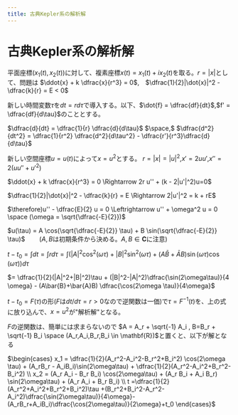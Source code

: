 ```yaml
---
title: 古典Kepler系の解析解
---
```

# 古典Kepler系の解析解

平面座標$(x_1(t),x_2(t))$に対して、複素座標$x(t) = x_1(t) + i x_2(t)$を取る。$r=|x|$として、問題は
$\ddot{x} + k \dfrac{x}{r^3} = 0$,　$\dfrac{1}{2}|\dot{x}|^2 - \dfrac{k}{r} = E < 0$

新しい時間変数$\tau$を$dt = r d\tau$で導入する。以下、$\dot{f} = \dfrac{df}{dt}$,$f' = \dfrac{df}{d\tau}$のこととする。

$\dfrac{d}{dt} = \dfrac{1}{r} \dfrac{d}{d\tau}$ $\space,$ $\dfrac{d^2}{dt^2} = \dfrac{1}{r^2} \dfrac{d^2}{d\tau^2} - \dfrac{r'}{r^3}\dfrac{d}{d\tau}$


新しい空間座標$u = u(t)$によって$x=u^2$とする。
$r = |x| = |u|^2$,$x' = 2u u'$,$x'' = 2(u u'' + u'^2)$

$\ddot{x} + k \dfrac{x}{r^3} = 0 \Rightarrow 2r u'' + (k - 2|u'|^2)u=0$

$\dfrac{1}{2}|\dot{x}|^2 - \dfrac{k}{r} = E  \Rightarrow 2|u'|^2 = k + rE$

$\therefore)u'' - \dfrac{E}{2} u = 0 \Leftrightarrow u'' + \omega^2 u = 0 \space (\omega = \sqrt{\dfrac{-E}{2}})$

$u(\tau) = A \cos(\sqrt{\dfrac{-E}{2}} \tau) + B \sin(\sqrt{\dfrac{-E}{2}} \tau)$ 　　($A,B$は初期条件から決める。$A,B \in \mathbf{C}$に注意)

$t - t_0= \displaystyle \int dt = \displaystyle\int r d\tau = \displaystyle \int \left(|A|^2 \cos^2(\omega \tau) + |B|^2 \sin^2(\omega \tau) +(A\bar{B}+\bar{A}B) \sin(\omega \tau)\cos(\omega \tau) \right) d \tau$

$= \dfrac{1}{2}(|A|^2+|B|^2)\tau + (|B|^2-|A|^2)\dfrac{\sin(2\omega\tau)}{4 \omega} - (A\bar{B}+\bar{A}B) \dfrac{\cos(2\omega \tau)}{4\omega}$　　　


$t-t_0=F(\tau)$の形($F$は$dt/d\tau = r >0$なので逆関数は一価)で$\tau = F^{-1}(t)$を、上の式に放り込んで、$x=u^2$が"解析解"となる。

$F$の逆関数は、簡単には求まらないので
$A = A_r + \sqrt{-1} A_i , B=B_r + \sqrt{-1} B_i \space (A_r,A_i,B_r,B_i \in \mathbf{R})$と置くと、以下が解となる

$\begin{cases} x_1 = \dfrac{1}{2}(A_r^2-A_i^2-B_r^2+B_i^2) \cos(2\omega \tau) + (A_rB_r - A_iB_i)\sin(2\omega\tau) + \dfrac{1}{2}(A_r^2-A_i^2+B_r^2-B_i^2) \\ x_2 = (A_r A_i - B_r B_i) \cos(2\omega\tau) + (A_r B_i + A_i B_r) \sin(2\omega\tau) + (A_r A_i + B_r B_i) \\ t =\dfrac{1}{2}(A_r^2+A_i^2+B_r^2+B_i^2)\tau +(B_r^2+B_i^2-A_r^2-A_i^2)\dfrac{\sin(2\omega\tau)}{4\omega}-(A_rB_r+A_iB_i)\dfrac{\cos(2\omega\tau)}{2\omega}+t_0 \end{cases}$
